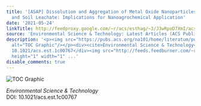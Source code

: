 ```yaml
---
title: '[ASAP] Dissolution and Aggregation of Metal Oxide Nanoparticles in Root Exudates
  and Soil Leachate: Implications for Nanoagrochemical Application'
date: '2021-05-24'
linkTitle: http://feedproxy.google.com/~r/acs/esthag/~3/J3wRpoD7XmI/acs.est.1c00767
source: 'Environmental Science & Technology: Latest Articles (ACS Publications)'
description: '<p><img src="https://pubs.acs.org/na101/home/literatum/publisher/achs/journals/content/esthag/0/esthag.ahead-of-print/acs.est.1c00767/20210524/images/medium/es1c00767_0006.gif"
  alt="TOC Graphic"/></p><div><cite>Environmental Science & Technology</cite></div><div>DOI:
  10.1021/acs.est.1c00767</div><img src="http://feeds.feedburner.com/~r/acs/esthag/~4/J3wRpoD7XmI"
  height="1" width="1" ...'
disable_comments: true
---
```

<p><img src="https://pubs.acs.org/na101/home/literatum/publisher/achs/journals/content/esthag/0/esthag.ahead-of-print/acs.est.1c00767/20210524/images/medium/es1c00767_0006.gif" alt="TOC Graphic"/></p><div><cite>Environmental Science & Technology</cite></div><div>DOI: 10.1021/acs.est.1c00767</div><img src="http://feeds.feedburner.com/~r/acs/esthag/~4/J3wRpoD7XmI" height="1" width="1" ...